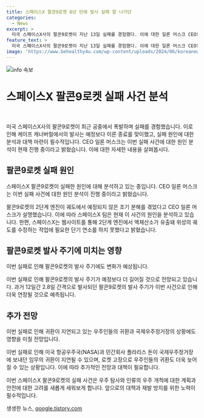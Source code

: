 ```yaml
---
title: 스페이스X 팔콘9로켓 8년 만에 발사 실패 잘 나가던
categories:
  - News
excerpt: >
  미국 스페이스X사의 팔콘9로켓이 지난 13일 실패를 경험했다. 이에 대한 일론 머스크 CEO의 분석 중인 발언과 스페이스X의 원인 공개 내용을 총망라해 공중 폭발한 2단계 엔진이 궤도 분해된 것으로 밝혀졌다. 이번 사태로 엔진 연소방지를 위한 작업 지연으로 스타링크 위성들의 안전이 우려되며, 팔콘9의 발사 주기가 더 길어질 것으로 전망된다. NASA와 폴라리스 돈의 국제우주정거장 탑승자 귀환이 지연될 우려도 제기되었다.
feature_text: >
  미국 스페이스X사의 팔콘9로켓이 지난 13일 실패를 경험했다. 이에 대한 일론 머스크 CEO의 분석 중인 발언과 스페이스X의 원인 공개 내용을 총망라해 공중 폭발한 2단계 엔진이 궤도 분해된 것으로 밝혀졌다. 이번 사태로 엔진 연소방지를 위한 작업 지연으로 스타링크 위성들의 안전이 우려되며, 팔콘9의 발사 주기가 더 길어질 것으로 전망된다. NASA와 폴라리스 돈의 국제우주정거장 탑승자 귀환이 지연될 우려도 제기되었다.
image: 'https://www.behealthy4u.com/wp-content/uploads/2024/06/koreanews.jpg'
---
```


<p><img src="https://www.behealthy4u.com/wp-content/uploads/2024/06/koreanews.jpg" alt="info 속보" /></p>

<h1 data-ke-size="size26">스페이스X 팔콘9로켓 실패 사건 분석</h1>

<p data-ke-size="size16">&nbsp;</p>

<p>미국 스페이스X사의 팔콘9로켓이 최근 공중에서 폭발하며 실패를 경험했습니다. 이로 인해 케이프 캐너버럴에서의 발사는 예정보다 이른 종료를 맞이했고, 실패 원인에 대한 분석과 대책 마련이 필수적입니다. CEO 일론 머스크는 이번 실패 사건에 대한 원인 분석이 현재 진행 중이라고 밝혔습니다. 이에 대한 자세한 내용을 살펴봅시다.</p>

<h2 data-ke-size="size24">팔콘9로켓 실패 원인</h2>

<p data-ke-size="size16">스페이스X 팔콘9로켓이 실패한 원인에 대해 분석하고 있는 중입니다. CEO 일론 머스크는 이번 실패 사건에 대한 원인 분석이 진행 중이라고 밝혔습니다.</p>

<p>팔콘9로켓의 2단계 엔진이 궤도에서 예정되지 않은 조기 분해를 겪었다고 CEO 일론 머스크가 설명했습니다. 이에 따라 스페이스X 팀은 현재 이 사건의 원인을 분석하고 있습니다. 한편, 스페이스X는 웹사이트를 통해 2단계 엔진에서 액체산소가 유출돼 위성의 궤도를 수정하는 작업에 필요한 단기 연소를 하지 못했다고 밝혔습니다.</p>

<h2 data-ke-size="size24">팔콘9로켓 발사 주기에 미치는 영향</h2>

<p data-ke-size="size16">이번 실패로 인해 팔콘9로켓의 발사 주기에도 변화가 예상됩니다.</p>

<p>이번 실패로 인해 팔콘9로켓의 발사 주기가 예정보다 더 길어질 것으로 전망되고 있습니다. 과거 12일간 2.8일 간격으로 발사되던 팔콘9로켓의 발사 주기가 이번 사건으로 인해 더욱 연장될 것으로 예측됩니다.</p>

<h2 data-ke-size="size24">추가 전망</h2>

<p data-ke-size="size16">이번 실패로 인해 귀환이 지연되고 있는 우주인들의 귀환과 국제우주정거장의 상황에도 영향을 미칠 전망입니다.</p>

<p>이번 실패로 인해 미국 항공우주국(NASA)과 민간회사 폴라리스 돈이 국제우주정거장에 보내던 임무의 귀환이 지연될 수 있으며, 로켓 고장으로 우주인들의 귀환도 더욱 늦어질 수 있는 상황입니다. 이에 따라 추가적인 전망과 대책이 필요합니다.</p>

<p>이번 스페이스X 팔콘9로켓의 실패 사건은 우주 탐사와 인류의 우주 개척에 대한 계획과 안전에 대한 고려를 새롭게 세워보게 합니다. 앞으로의 대책과 재발 방지를 위한 노력이 필수적입니다.</p></p>
생생한 뉴스, <a href="https://qoogle.tistory.com" rel="dofollow">qoogle.tistory.com</a>


